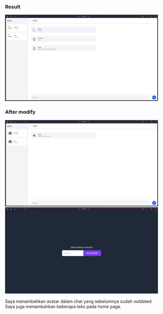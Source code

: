 ### Result

![Chat](asset/chat1.png)

### After modify 

![Chat](asset/chat2.png)
![Chat](asset/home1.png)

Saya menambahkan avatar dalam chat yang sebelumnya sudah outdated. Saya juga menambahkan beberapa teks pada home page.
